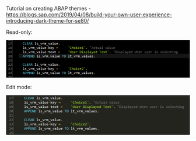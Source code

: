 Tutorial on creating ABAP themes - https://blogs.sap.com/2019/04/08/build-your-own-user-experience-introducing-dark-theme-for-se80/

Read-only:

![Read-only](https://github.com/Tursko/ABAP-Theme/blob/master/ReadOnly.PNG)

Edit mode:

![Edit](https://github.com/Tursko/ABAP-Theme/blob/master/Edit.PNG)
